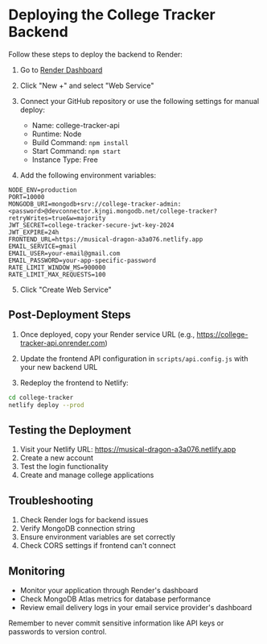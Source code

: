 # Deploying the College Tracker Backend

Follow these steps to deploy the backend to Render:

1. Go to [Render Dashboard](https://dashboard.render.com)

2. Click "New +" and select "Web Service"

3. Connect your GitHub repository or use the following settings for manual deploy:
   - Name: college-tracker-api
   - Runtime: Node
   - Build Command: `npm install`
   - Start Command: `npm start`
   - Instance Type: Free

4. Add the following environment variables:
```
NODE_ENV=production
PORT=10000
MONGODB_URI=mongodb+srv://college-tracker-admin:<password>@devconnector.kjngi.mongodb.net/college-tracker?retryWrites=true&w=majority
JWT_SECRET=college-tracker-secure-jwt-key-2024
JWT_EXPIRE=24h
FRONTEND_URL=https://musical-dragon-a3a076.netlify.app
EMAIL_SERVICE=gmail
EMAIL_USER=your-email@gmail.com
EMAIL_PASSWORD=your-app-specific-password
RATE_LIMIT_WINDOW_MS=900000
RATE_LIMIT_MAX_REQUESTS=100
```

5. Click "Create Web Service"

## Post-Deployment Steps

1. Once deployed, copy your Render service URL (e.g., https://college-tracker-api.onrender.com)

2. Update the frontend API configuration in `scripts/api.config.js` with your new backend URL

3. Redeploy the frontend to Netlify:
```bash
cd college-tracker
netlify deploy --prod
```

## Testing the Deployment

1. Visit your Netlify URL: https://musical-dragon-a3a076.netlify.app
2. Create a new account
3. Test the login functionality
4. Create and manage college applications

## Troubleshooting

1. Check Render logs for backend issues
2. Verify MongoDB connection string
3. Ensure environment variables are set correctly
4. Check CORS settings if frontend can't connect

## Monitoring

- Monitor your application through Render's dashboard
- Check MongoDB Atlas metrics for database performance
- Review email delivery logs in your email service provider's dashboard

Remember to never commit sensitive information like API keys or passwords to version control.
